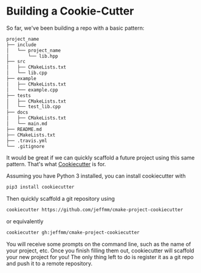 # Building a Cookie-Cutter

So far, we've been building a repo with a basic pattern:

```bash
project_name
├── include
│   └── project_name
│       └── lib.hpp
├── src
│   ├── CMakeLists.txt
│   └── lib.cpp
├── example
│   ├── CMakeLists.txt
│   └── example.cpp
├── tests
│   ├── CMakeLists.txt
│   └── test_lib.cpp
├── docs
│   ├── CMakeLists.txt
│   └── main.md
├── README.md
├── CMakeLists.txt
├── .travis.yml
└── .gitignore
```

It would be great if we can quickly scaffold a future project using this same pattern. That's what [Cookiecutter](https://github.com/audreyr/cookiecutter) is for.

Assuming you have Python 3 installed, you can install cookiecutter with

```bash
pip3 install cookiecutter
```

Then quickly scaffold a git repository using

```bash
cookiecutter https://github.com/jeffmm/cmake-project-cookiecutter
```

or equivalently

```bash
cookiecutter gh:jeffmm/cmake-project-cookiecutter
```

You will receive some prompts on the command line, such as the name of your project, etc. Once you finish filling them out, cookiecutter will scaffold your new project for you! The only thing left to do is register it as a git repo and push it to a remote repository.
